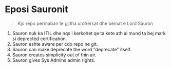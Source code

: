 # Eposi Sauronit

> Kjo repo permaban te gjitha urdhersat dhe bemat e Lord Sauron

1. Sauron nuk ka ITIL dhe nqs i kerkohet qe ta kete ath ai
mund ta bej mark si deprected certification.
2. Sauron eshte aware per cdo repo ne git.
3. Sauron can make deprecate the word "deprecate" itself.
4. Sauron creates simplicity out of thin air.
5. Sauron gives Sys Admins admin rights.
